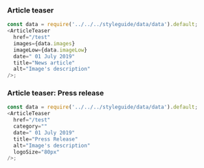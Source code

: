 ### Article teaser

```js
const data = require('../../../styleguide/data/data').default;
<ArticleTeaser
  href="/test"
  images={data.images}
  imageLow={data.imageLow}
  date=" 01 July 2019"
  title="News article"
  alt="Image's description"
/>;
```

### Article teaser: Press release

```js
const data = require('../../../styleguide/data/data').default;
<ArticleTeaser
  href="/test"
  category=""
  date=" 01 July 2019"
  title="Press Release"
  alt="Image's description"
  logoSize="80px"
/>;
```
